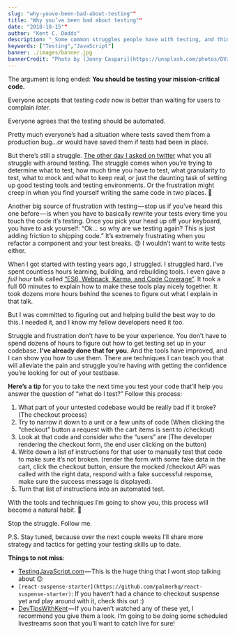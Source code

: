 ```yaml
---
slug: "why-youve-been-bad-about-testing""
title: "Why you’ve been bad about testing""
date: "2018-10-15""
author: "Kent C. Dodds"
description: "_Some common struggles people have with testing, and things you can do to improve._"
keywords: ["Testing","JavaScript"]
banner: ./images/banner.jpg
bannerCredit: "Photo by [Jonny Caspari](https://unsplash.com/photos/DVzt7cvRKRo?utm_source=unsplash&utm_medium=referral&utm_content=creditCopyText) on [Unsplash](https://unsplash.com/search/photos/struggle?utm_source=unsplash&utm_medium=referral&utm_content=creditCopyText)"
---
```


The argument is long ended: **You should be testing your mission-critical
code.**

Everyone accepts that testing _code_ now is better than waiting for users to
complain _later_.

Everyone agrees that the testing should be automated.

Pretty much everyone’s had a situation where tests saved them from a production
bug…or would have saved them if tests had been in place.

But there’s still a struggle.
[The other day I asked on twitter](https://twitter.com/kentcdodds/status/1048645068616163328)
what you all struggle with around testing. The struggle comes when you’re trying
to determine what to test, how much time you have to test, what granularity to
test, what to mock and what to keep real, or just the daunting task of setting
up good testing tools and testing environments. Or the frustration might creep
in when you find yourself writing the same code in two places. 🤪

Another big source of frustration with testing — stop us if you’ve heard this
one before — is when you have to basically rewrite your tests every time you
touch the code it’s testing. Once you pick your head up off your keyboard, you
have to ask yourself: “Ok… so why are we testing again? This is just adding
friction to shipping code.” It’s extremely frustrating when you refactor a
component and your test breaks. 😡 I wouldn’t want to write tests either.

When I got started with testing years ago, I struggled. I struggled hard. I’ve
spent countless hours learning, building, and rebuilding tools. I even gave a
_full hour_ talk called
[“ES6, Webpack, Karma, and Code Coverage”](https://kentcdodds.com/talks/#es6-webpack-karma-and-code-coverage).
It took a full 60 minutes to explain how to make these tools play nicely
together. It took dozens more hours behind the scenes to figure out what I
explain in that talk.

But I was committed to figuring out and helping build the best way to do this. I
needed it, and I know my fellow developers need it too.

Struggle and frustration don’t have to be your experience. You don’t have to
spend dozens of hours to figure out how to get testing set up in your codebase.
**I’ve already done that for you.** And the tools have improved, and I can show
you how to use them. There are techniques I can teach you that will alleviate
the pain and struggle you’re having with getting the confidence you’re looking
for out of your testbase.

**Here’s a tip** for you to take the next time you test your code that’ll help
you answer the question of “what do I test?” Follow this process:

1.  What part of your untested codebase would be really bad if it broke? (The
    checkout process)
2.  Try to narrow it down to a unit or a few units of code (When clicking the
    “checkout” button a request with the cart items is sent to /checkout)
3.  Look at that code and consider who the “users” are (The developer rendering
    the checkout form, the end user clicking on the button)
4.  Write down a list of instructions for that user to manually test that code
    to make sure it’s not broken. (render the form with some fake data in the
    cart, click the checkout button, ensure the mocked /checkout API was called
    with the right data, respond with a fake successful response, make sure the
    success message is displayed).
5.  Turn that list of instructions into an automated test.

With the tools and techniques I’m going to show you, this process will become a
natural habit. 💯

Stop the struggle. Follow me.

P.S. Stay tuned, because over the next couple weeks I’ll share more strategy and
tactics for getting your testing skills up to date.

**Things to not miss**:

- [TestingJavaScript.com](https://testingjavascript.com/) — This is the huge
  thing that I wont stop talking about 😉
- `[react-suspense-starter](https://github.com/palmerhq/react-suspense-starter)`:
  If you haven’t had a chance to checkout suspense yet and play around with it,
  check this out :)
- [DevTipsWithKent](http://kcd.im/devtips) — If you haven’t watched any of these
  yet, I recommend you give them a look. I’m going to be doing some scheduled
  livestreams soon that you’ll want to catch live for sure!
